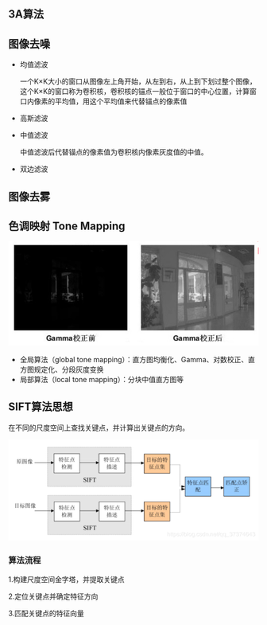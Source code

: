 ## 3A算法

## 图像去噪

- 均值滤波

  一个K×K大小的窗口从图像左上角开始，从左到右，从上到下划过整个图像，这个K×K的窗口称为卷积核，卷积核的锚点一般位于窗口的中心位置，计算窗口内像素的平均值，用这个平均值来代替锚点的像素值

- 高斯滤波

- 中值滤波

  中值滤波后代替锚点的像素值为卷积核内像素灰度值的中值。

- 双边滤波

## 图像去雾

## 色调映射 Tone Mapping

![image-20200716165556408](../2.深度学习/image/image-20200716165556408.png)

* 全局算法（global tone mapping）：直方图均衡化、Gamma、对数校正、直方图规定化、分段灰度变换
* 局部算法（local tone mapping）：分块中值直方图等

## SIFT算法思想

在不同的尺度空间上查找关键点，并计算出关键点的方向。

![在这里插入图片描述](image/20190316212036359.png)

### 算法流程

1.构建尺度空间金字塔，并提取关键点

2.定位关键点并确定特征方向

3.匹配关键点的特征向量